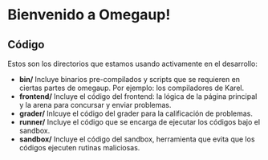 # Bienvenido a Omegaup!

## Código

Estos son los directorios que estamos usando activamente en el desarrollo:

* **bin/** Incluye binarios pre-compilados y scripts que se requieren en ciertas partes de omegaup. Por ejemplo: los compiladores de Karel.
* **frontend/**  Incluye el código del frontend: la lógica de la página principal y la arena para concursar y enviar problemas.
* **grader/**  Inlcuye el código del grader para la calificación de problemas.
* **runner/** Incluye el código que se encarga de ejecutar los códigos bajo el sandbox.
* **sandbox/** Incluye el código del sandbox, herramienta que evita que los códigos ejecuten rutinas maliciosas.



